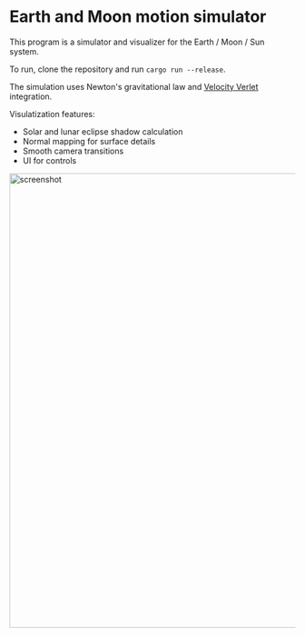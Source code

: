 # Earth and Moon motion simulator

This program is a simulator and visualizer for the Earth / Moon / Sun system.

To run, clone the repository and run `cargo run --release`.

The simulation uses Newton's gravitational law and [Velocity Verlet](https://en.wikipedia.org/wiki/Verlet_integration#Velocity_Verlet) integration.

Visulatization features:
 - Solar and lunar eclipse shadow calculation
 - Normal mapping for surface details
 - Smooth camera transitions
 - UI for controls

<img src="https://user-images.githubusercontent.com/16544120/182956961-099d8816-5cff-44c7-969c-5dae310228bf.png" alt="screenshot" width="800"/>

